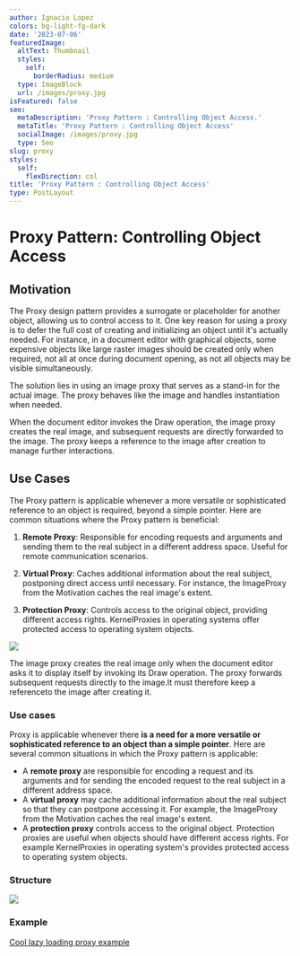 ```yaml
---
author: Ignacio Lopez
colors: bg-light-fg-dark
date: '2023-07-06'
featuredImage:
  altText: Thumbnail
  styles:
    self:
      borderRadius: medium
  type: ImageBlock
  url: /images/proxy.jpg
isFeatured: false
seo:
  metaDescription: 'Proxy Pattern : Controlling Object Access.'
  metaTitle: 'Proxy Pattern : Controlling Object Access'
  socialImage: /images/proxy.jpg
  type: Seo
slug: proxy
styles:
  self:
    flexDirection: col
title: 'Proxy Pattern : Controlling Object Access'
type: PostLayout
---
```


# Proxy Pattern: Controlling Object Access


## Motivation

The Proxy design pattern provides a surrogate or placeholder for another object, allowing us to control access to it. One key reason for using a proxy is to defer the full cost of creating and initializing an object until it's actually needed. For instance, in a document editor with graphical objects, some expensive objects like large raster images should be created only when required, not all at once during document opening, as not all objects may be visible simultaneously.

The solution lies in using an image proxy that serves as a stand-in for the actual image. The proxy behaves like the image and handles instantiation when needed.

When the document editor invokes the Draw operation, the image proxy creates the real image, and subsequent requests are directly forwarded to the image. The proxy keeps a reference to the image after creation to manage further interactions.



## Use Cases

The Proxy pattern is applicable whenever a more versatile or sophisticated reference to an object is required, beyond a simple pointer. Here are common situations where the Proxy pattern is beneficial:

1.  **Remote Proxy**: Responsible for encoding requests and arguments and sending them to the real subject in a different address space. Useful for remote communication scenarios.
    
2.  **Virtual Proxy**: Caches additional information about the real subject, postponing direct access until necessary. For instance, the ImageProxy from the Motivation caches the real image's extent.
    
3.  **Protection Proxy**: Controls access to the original object, providing different access rights. KernelProxies in operating systems offer protected access to operating system objects.

![](./images/proxy-example.png)

The image proxy creates the real image only when the document editor asks it to display itself by invoking its Draw operation. The proxy forwards subsequent requests directly to the image.It must therefore keep a referenceto the image after creating it.

### Use cases

Proxy is applicable whenever there  **is a need for a more versatile or sophisticated reference to an object than a simple pointer**. Here are several common situations in which the Proxy pattern is applicable:

-   A  **remote proxy**  are responsible for encoding a request and its arguments and for sending the encoded request to the real subject in a different address space.
-   A  **virtual proxy**  may cache additional information about the real subject so that they can postpone accessing it. For example, the ImageProxy from the Motivation caches the real image's extent.
-   A  **protection proxy** controls access to the original object. Protection proxies are useful when objects should have different access rights. For example KernelProxies in operating system's provides protected access to operating system objects.

### Structure
![](./images/proxy-structure.png)


### Example 
[Cool lazy loading proxy example](https://stackblitz.com/edit/typescript-umzfn2?file=index.ts)